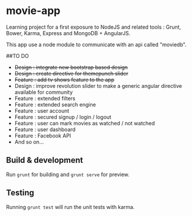 # movie-app

Learning project for a first exposure to NodeJS and related tools : Grunt, Bower, Karma, Express and MongoDB + AngularJS.

This app use a node module to communicate with an api called "moviedb".

##TO DO

- ~~Design : integrate new bootstrap based design~~
- ~~Design : create directive for themepunch slider~~
- ~~Feature : add tv shows feature to the app~~
- Design : improve revolution slider to make a generic angular directive available for community
- Feature : extended filters
- Feature : extended search engine
- Feature : user account
- Feature : secured signup / login / logout
- Feature : user can mark movies as watched / not watched
- Feature : user dashboard
- Feature : Facebook API
- And so on...

## Build & development

Run `grunt` for building and `grunt serve` for preview.

## Testing

Running `grunt test` will run the unit tests with karma.
